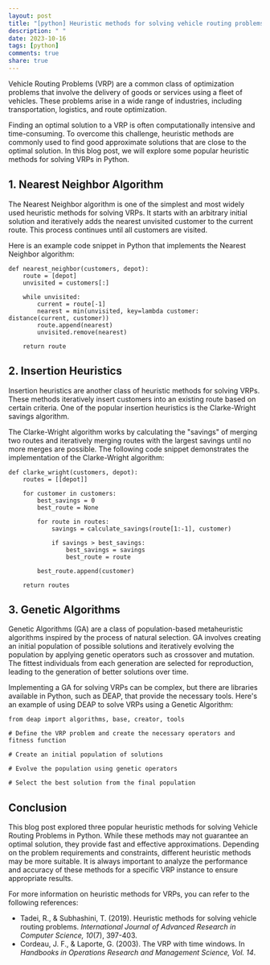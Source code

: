```yaml
---
layout: post
title: "[python] Heuristic methods for solving vehicle routing problems"
description: " "
date: 2023-10-16
tags: [python]
comments: true
share: true
---
```


Vehicle Routing Problems (VRP) are a common class of optimization problems that involve the delivery of goods or services using a fleet of vehicles. These problems arise in a wide range of industries, including transportation, logistics, and route optimization. 

Finding an optimal solution to a VRP is often computationally intensive and time-consuming. To overcome this challenge, heuristic methods are commonly used to find good approximate solutions that are close to the optimal solution. In this blog post, we will explore some popular heuristic methods for solving VRPs in Python.

## 1. Nearest Neighbor Algorithm

The Nearest Neighbor algorithm is one of the simplest and most widely used heuristic methods for solving VRPs. It starts with an arbitrary initial solution and iteratively adds the nearest unvisited customer to the current route. This process continues until all customers are visited.

Here is an example code snippet in Python that implements the Nearest Neighbor algorithm:

```
def nearest_neighbor(customers, depot):
    route = [depot]
    unvisited = customers[:]
    
    while unvisited:
        current = route[-1]
        nearest = min(unvisited, key=lambda customer: distance(current, customer))
        route.append(nearest)
        unvisited.remove(nearest)
    
    return route
```

## 2. Insertion Heuristics

Insertion heuristics are another class of heuristic methods for solving VRPs. These methods iteratively insert customers into an existing route based on certain criteria. One of the popular insertion heuristics is the Clarke-Wright savings algorithm.

The Clarke-Wright algorithm works by calculating the "savings" of merging two routes and iteratively merging routes with the largest savings until no more merges are possible. The following code snippet demonstrates the implementation of the Clarke-Wright algorithm:

```
def clarke_wright(customers, depot):
    routes = [[depot]]
    
    for customer in customers:
        best_savings = 0
        best_route = None
        
        for route in routes:
            savings = calculate_savings(route[1:-1], customer)
            
            if savings > best_savings:
                best_savings = savings
                best_route = route
        
        best_route.append(customer)
    
    return routes
```

## 3. Genetic Algorithms

Genetic Algorithms (GA) are a class of population-based metaheuristic algorithms inspired by the process of natural selection. GA involves creating an initial population of possible solutions and iteratively evolving the population by applying genetic operators such as crossover and mutation. The fittest individuals from each generation are selected for reproduction, leading to the generation of better solutions over time.

Implementing a GA for solving VRPs can be complex, but there are libraries available in Python, such as DEAP, that provide the necessary tools. Here's an example of using DEAP to solve VRPs using a Genetic Algorithm:

```
from deap import algorithms, base, creator, tools

# Define the VRP problem and create the necessary operators and fitness function

# Create an initial population of solutions

# Evolve the population using genetic operators

# Select the best solution from the final population
```

## Conclusion

This blog post explored three popular heuristic methods for solving Vehicle Routing Problems in Python. While these methods may not guarantee an optimal solution, they provide fast and effective approximations. Depending on the problem requirements and constraints, different heuristic methods may be more suitable. It is always important to analyze the performance and accuracy of these methods for a specific VRP instance to ensure appropriate results.

For more information on heuristic methods for VRPs, you can refer to the following references:

- Tadei, R., & Subhashini, T. (2019). Heuristic methods for solving vehicle routing problems. *International Journal of Advanced Research in Computer Science, 10*(7), 397-403.
- Cordeau, J. F., & Laporte, G. (2003). The VRP with time windows. In *Handbooks in Operations Research and Management Science, Vol. 14*.